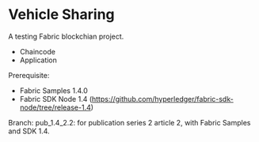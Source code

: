# Vehicle Sharing
A testing Fabric blockchian project.
- Chaincode
- Application

Prerequisite:
- Fabric Samples 1.4.0
- Fabric SDK Node 1.4 (https://github.com/hyperledger/fabric-sdk-node/tree/release-1.4)

Branch:
pub_1.4_2.2: for publication series 2 article 2, with Fabric Samples and SDK 1.4. 
